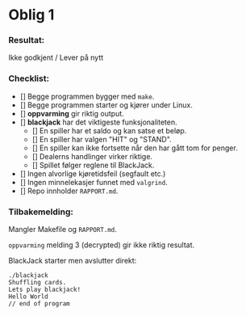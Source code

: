 # Oblig 1

### Resultat: 
Ikke godkjent / Lever på nytt


### Checklist:
* [] Begge programmen bygger med `make`.
* [] Begge programmen starter og kjører under Linux.
* [] **oppvarming** gir riktig output.
* [] **blackjack** har det viktigeste funksjonaliteten.
	* [] En spiller har et saldo og kan satse et beløp.
	* [] En spiller har valgen "HIT" og "STAND".
	* [] En spiller kan ikke fortsette når den har gått tom for penger.
	* [] Dealerns handlinger virker riktige.
	* [] Spillet følger reglene til BlackJack.
* [] Ingen alvorlige kjøretidsfeil (segfault etc.)
* [] Ingen minnelekasjer funnet med `valgrind`.
* [] Repo innholder `RAPPORT.md`.



### Tilbakemelding:

Mangler Makefile og `RAPPORT.md`. 

`oppvarming` melding 3 (decrypted) gir ikke riktig resultat.

BlackJack starter men avslutter direkt:

	./blackjack
	Shuffling cards.
	Lets play blackjack!
	Hello World
	// end of program
